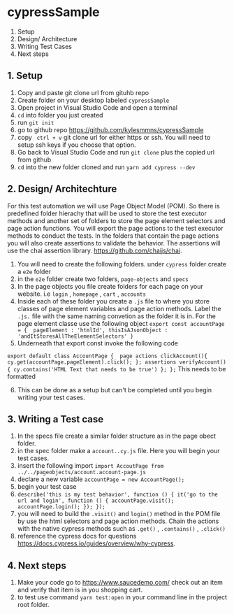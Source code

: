 # cypressSample

 1. Setup
 2. Design/ Architecture
 3. Writing Test Cases
 4. Next steps
## 1. Setup

1. Copy and paste git clone url from gituhb repo
2. Create folder on your desktop labeled `cypressSample`
3. Open project in Visual Studio Code and open a terminal
4. `cd` into folder you just created
5. run `git init`
6. go to github repo <https://github.com/kylesmmns/cypressSample>
7. copy ` ctrl + v` git clone url for either https or ssh. You will need to setup ssh keys if you choose that option. 
8. Go back to Visual Studio Code and run `git clone` plus the copied url from github
9. `cd` into the new folder cloned and run `yarn add cypress --dev`

## 2. Design/ Architechture

For this test automation we will use Page Object Model (POM). So there is predefined folder hierachy that will be used to store the test executor methods and another set of folders to store the page element selectors and page action functions. You will export the page actions to the test executor methods to conduct the tests. In the folders that contain the page actions you will also create assertions to validate the behavior. The assertions will use the chai assertion library. <https://github.com/chaijs/chai>. 


1. You will need to create the following folders. under `cypress` folder create a `e2e` folder
2. in the `e2e` folder create two folders, `page-objects` and `specs`
3. In the page objects you file create folders for each page on your website. i.e `login` , `homepage` , `cart` , `accounts` 
4. Inside each of these folder you create a `.js` file to where you store classes of page element variables and page action methods. Label the `.js.` file with the same naming convetion as the folder it is in. For the page element classe use the following object `export const accountPage = { 
    pageElement : 'htmlId',
    thisIsAJsonObject : 'andItStoresAllTheElementSelectors'
    }`
5. Underneath that export const invoke the following code

`export default class AccountPage { 
    page actions
clickAccount(){
    cy.get(accountPage.pageElement).click();
  };
    assertions
verifyAccount(){
    cy.contains('HTML Text that needs to be true')
  };
};` 
This needs to be formatted

6. This can be done as a setup but can't be completed until you begin writing your test cases.

## 3. Writing a Test case

1. In the specs file create a similar folder structure as in the page obect folder.
2. in the spec folder make a `account..cy.js` file. Here you will begin your test cases.
3. insert the following import `import AccoutPage from ../../pageobjects/account.account-page.js`
4. declare a new variable `accountPage = new AccountPage();`
5. begin your test case
6. `describe('this is my test behavior', function () {
    it('go to the url and login', function () {
        accountPage.visit();
        accountPage.login();
    });
});
`
7. you will need to build the `.visit()` and `login()` method in the POM file by use the html selectors and page action methods. Chain the actions with the native cypress methods such as `.get()` , `.contains()` , `.click()`
8. reference the cypress docs for questions <https://docs.cypress.io/guides/overview/why-cypress>. 

## 4. Next steps

1. Make your code go to <https://www.saucedemo.com/> check out an item and verify that item is in you shopping cart.
2. to test use command `yarn test:open` in your command line in the project root folder.
